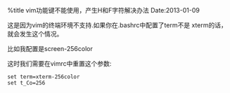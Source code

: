 %title vim功能键不能使用，产生H和F字符解决办法
Date:2013-01-09

这是因为vim的终端环境不支持.如果你在.bashrc中配置了term不是 xterm的话，就会发生这个情况。

比如我配置是screen-256color

这时我们需要在vimrc中重置这个参数:

```
set term=xterm-256color
set t_Co=256
```
